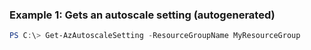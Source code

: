 ### Example 1: Gets an autoscale setting (autogenerated)
```powershell
PS C:\> Get-AzAutoscaleSetting -ResourceGroupName MyResourceGroup
```


